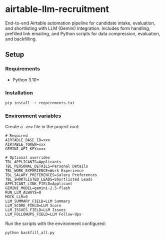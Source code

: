 # airtable-llm-recruitment

End-to-end Airtable automation pipeline for candidate intake, evaluation, and shortlisting with LLM (Gemini) integration. Includes form handling, prefilled link emailing, and Python scripts for data compression, evaluation, and backfilling.

## Setup

### Requirements

- Python 3.10+

### Installation

```bash
pip install -r requirements.txt
```

### Environment variables

Create a `.env` file in the project root:

```env
# Required
AIRTABLE_BASE_ID=xxx
AIRTABLE_TOKEN=xxx
GEMINI_API_KEY=xxx

# Optional overrides
TBL_APPLICANTS=Applicants
TBL_PERSONAL_DETAILS=Personal Details
TBL_WORK_EXPERIENCE=Work Experience
TBL_SALARY_PREFERENCES=Salary Preferences
TBL_SHORTLISTED_LEADS=Shortlisted Leads
APPLICANT_LINK_FIELD=Applicant
GEMINI_MODEL=gemini-2.5-flash
RUN_LLM_ALWAYS=0
MOCK_LLM=0
LLM_SUMMARY_FIELD=LLM Summary
LLM_SCORE_FIELD=LLM Score
LLM_ISSUES_FIELD=LLM Issues
LLM_FOLLOWUPS_FIELD=LLM Follow-Ups
```

Run the scripts with the environment configured:

```bash
python backfill_all.py
```
